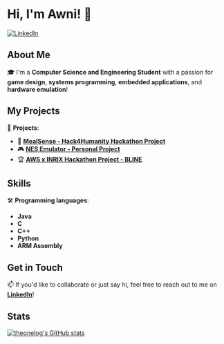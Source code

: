 # Hi, I'm Awni! 👋

[![LinkedIn](https://img.shields.io/badge/LinkedIn-0077B5?style=for-the-badge&logo=linkedin&logoColor=white)](https://www.linkedin.com/in/awni-alquraini/)

## About Me
🎓 I'm a **Computer Science and Engineering Student** with a passion for **game design**, **systems programming**, **embedded applications**, and **hardware emulation**!

## My Projects
🚀 **Projects**:
- 🥙 [**MealSense - Hack4Humanity Hackathon Project**](https://github.com/Victor-JB/Hack4Hum2025)
- 🎮 [**NES Emulator - Personal Project**](https://github.com/theonelog/NES-Emulator)
- 🏆 [**AWS x INRIX Hackathon Project - BLINE**](https://github.com/NeonD00m/BLINE)

## Skills
🛠️ **Programming languages**:
- **Java**
- **C**
- **C++**
- **Python**
- **ARM Assembly**

## Get in Touch
📫 If you'd like to collaborate or just say hi, feel free to reach out to me on [**LinkedIn**](https://www.linkedin.com/in/awni-alquraini/)!

## Stats

[![theonelog's GitHub stats](https://github-readme-stats.vercel.app/api?username=awnialq&show_icons=true&theme=cobalt)](https://github.com/anuraghazra/github-readme-stats)

